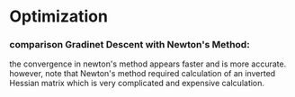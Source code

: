 # Optimization

### comparison Gradinet Descent with Newton's Method:
the convergence in newton's method appears faster and is more accurate. however, note that Newton's method required calculation of an inverted Hessian matrix which is very complicated and expensive calculation.
